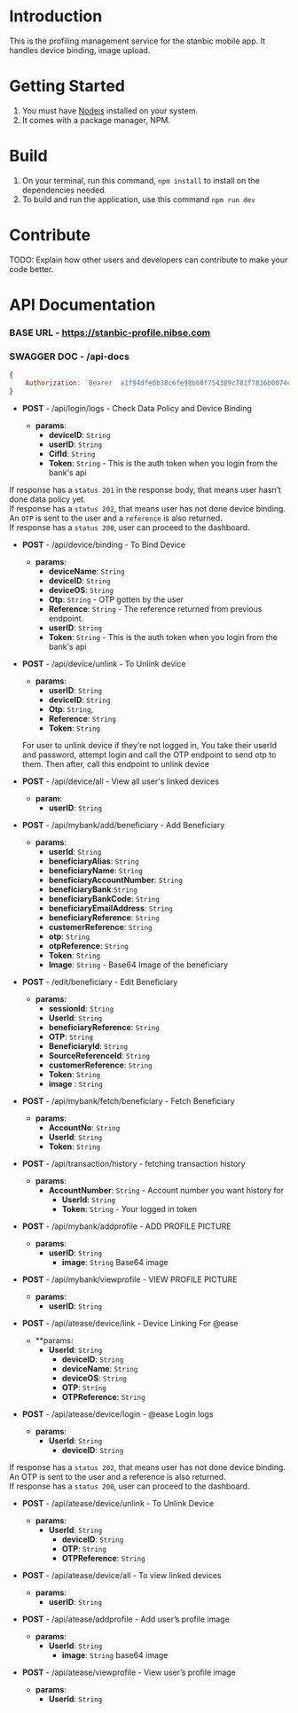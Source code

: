 # Introduction 
This is the profiling management service for the stanbic mobile app.
It handles device binding, image upload.

# Getting Started
1. You must have [Nodejs](https://nodejs.org/en/) installed on your system.
2. It comes with a package manager, NPM.

# Build
1. On your terminal, run this command, `npm install` to install on the dependencies needed.
2. To build and run the application, use this command `npm run dev`
# Contribute
TODO: Explain how other users and developers can contribute to make your code better. 


# API Documentation


### BASE URL - https://stanbic-profile.nibse.com

### SWAGGER DOC - /api-docs
```js
{
    Authorization: `Bearer  a1f94dfe0b38c6fe98b68f754389c781f7836b0074cf61eee749ae1c989a218a`
}

```


- **POST** - /api/login/logs - Check Data Policy and Device Binding

  - **params**:
    - **deviceID**: `String`
    - **userID**: `String`
    - **CifId**: `String`
    - **Token**: `String` - This is the auth token when you login from the bank's api

If response has a `status 201` in the response body, that means user hasn’t done data policy yet.  
If response has a `status 202`, that means user has not done device binding. An `OTP` is sent to the user and a `reference` is also returned.  
If response has a `status 200`, user can proceed to the dashboard.  

- **POST** - /api/device/binding - To Bind Device

  - **params**:
    - **deviceName**: `String`
    - **deviceID**: `String`
    - **deviceOS**: `String`
    - **Otp**: `String` - OTP gotten by the user
    - **Reference**: `String` - The reference returned from previous endpoint.
    - **userID**: `String`
    - **Token**: `String` - This is the auth token when you login from the bank's api


- **POST** - /api/device/unlink - To Unlink device

  - **params**: 
    - **userID**: `String`
    - **deviceID**: `String`
    - **Otp**: `String`,
    - **Reference**: `String`
    - **Token**: `String`

  For user to unlink device if they’re not logged in, You take their userId and password, attempt login and call the OTP endpoint to send otp to them.
  Then after, call this endpoint to unlink device

- **POST** - /api/device/all - View all user's linked devices

  - **param**:
    - **userID**: `String`


- **POST** - /api/mybank/add/beneficiary - Add Beneficiary

  - **params**:
    - **userId**: `String`
    - **beneficiaryAlias**: `String`
    - **beneficiaryName**: `String`
    - **beneficiaryAccountNumber**: `String`
    - **beneficiaryBank**:`String`
    - **beneficiaryBankCode**: `String`
    - **beneficiaryEmailAddress**: `String`
    - **beneficiaryReference**: `String`
    - **customerReference**: `String`
    - **otp**: `String`
    - **otpReference**: `String`
    - **Token**:  `String`
    - **Image**: `String` - Base64 Image of the beneficiary


- **POST** - /edit/beneficiary - Edit Beneficiary

  - **params**:
    - **sessionId**: `String`
    - **UserId**: `String`
    - **beneficiaryReference**: `String`
    - **OTP**: `String`
    - **BeneficiaryId**: `String`
    - **SourceReferenceId**: `String`
    - **customerReference**:  `String`
    - **Token**: `String`
    - **image** : `String`

- **POST** - /api/mybank/fetch/beneficiary - Fetch Beneficiary

  - **params**:
    - **AccountNo**: `String`
    - **UserId**: `String`
    - **Token**: `String`

- **POST** - /api/transaction/history - fetching transaction history

  - **params**:
    - **AccountNumber**: `String` - Account number you want history for
	  - **UserId**: `String`
	  - **Token**: `String` - Your logged in token


- **POST** - /api/mybank/addprofile - ADD PROFILE PICTURE

  - **params**:
    - **userID**: `String`
	  - **image**: `String` Base64 image

- **POST** - /api/mybank/viewprofile - VIEW PROFILE PICTURE

  - **params**:
    - **userID**: `String`

- **POST** - /api/atease/device/link - Device Linking For @ease

  - **params:
    - **UserId**: `String`
	  - **deviceID**: `String`
	  - **deviceName**: `String`
	  - **deviceOS**: `String`
	  - **OTP**: `String`
	  - **OTPReference**: `String`


- **POST** - /api/atease/device/login - @ease Login logs

  - **params**:
    - **UserId**: `String`
	  - **deviceID**: `String`

If response has a `status 202`, that means user has not done device binding. An OTP is sent to the user and a reference is also returned.  
If response has a `status 200`, user can proceed to the dashboard.

- **POST** - /api/atease/device/unlink - To Unlink Device

  - **params**:
    - **UserId**: `String`
	  - **deviceID**: `String`
	  - **OTP**: `String`
	  - **OTPReference**: `String`


- **POST** - /api/atease/device/all - To view linked devices

  - **params**:
    - **userID**: `String`

- **POST** - /api/atease/addprofile - Add user’s profile image

  - **params**:
    - **UserId**: `String`
	  - **image**: `String` base64 image

- **POST** - /api/atease/viewprofile - View user’s profile image

  - **params**:
    - **UserId**: `String`